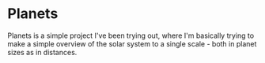 # Planets

Planets is a simple project I've been trying out, where I'm basically trying to
make a simple overview of the solar system to a single scale - both in planet
sizes as in distances.
